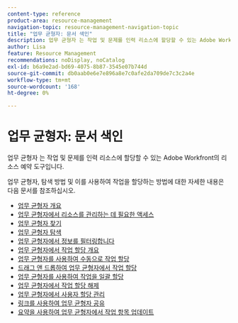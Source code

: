 ```yaml
---
content-type: reference
product-area: resource-management
navigation-topic: resource-management-navigation-topic
title: "업무 균형자: 문서 색인"
description: 업무 균형자 는 작업 및 문제를 인력 리소스에 할당할 수 있는 Adobe Workfront의 리소스 예약 도구입니다.
author: Lisa
feature: Resource Management
recommendations: noDisplay, noCatalog
exl-id: b6a9e2ad-bd69-4075-8b87-3545e07b744d
source-git-commit: db0aab0e6e7e896a8e7c0afe2da709de7c3c2a4e
workflow-type: tm+mt
source-wordcount: '168'
ht-degree: 0%

---
```


# 업무 균형자: 문서 색인

<!--Audited: 12/2023-->

업무 균형자 는 작업 및 문제를 인력 리소스에 할당할 수 있는 Adobe Workfront의 리소스 예약 도구입니다.

업무 균형자, 탐색 방법 및 이를 사용하여 작업을 할당하는 방법에 대한 자세한 내용은 다음 문서를 참조하십시오.

* [업무 균형자 개요](../../resource-mgmt/workload-balancer/overview-workload-balancer.md)
* [업무 균형자에서 리소스를 관리하는 데 필요한 액세스](../../resource-mgmt/workload-balancer/access-needed-manage-resources-balancer.md)
* [업무 균형자 찾기](../../resource-mgmt/workload-balancer/locate-workload-balancer.md)
* [업무 균형자 탐색](../../resource-mgmt/workload-balancer/navigate-the-workload-balancer.md)
* [업무 균형자에서 정보를 필터링합니다](../../resource-mgmt/workload-balancer/filter-information-workload-balancer.md)
* [업무 균형자에서 작업 할당 개요](../../resource-mgmt/workload-balancer/assign-work-in-workload-balancer.md)
* [업무 균형자를 사용하여 수동으로 작업 할당](../../resource-mgmt/workload-balancer/assign-work-in-workload-balancer-manually.md)
* [드래그 앤 드롭하여 업무 균형자에서 작업 할당](../../resource-mgmt/workload-balancer/assign-work-in-workload-balancer-by-drag-and-drop.md)
* [업무 균형자를 사용하여 작업을 일괄 할당](../../resource-mgmt/workload-balancer/assign-work-in-workload-balancer-in-bulk.md)
* [업무 균형자에서 작업 할당 해제](../../resource-mgmt/workload-balancer/unassign-work-in-workload-balancer.md)
* [업무 균형자에서 사용자 할당 관리](../../resource-mgmt/workload-balancer/manage-user-allocations-workload-balancer.md)
* [링크를 사용하여 업무 균형자 공유](../../resource-mgmt/workload-balancer/share-link-for-workload-balancer.md)
* [요약을 사용하여 업무 균형자에서 작업 항목 업데이트](../../resource-mgmt/workload-balancer/update-items-in-summary-panel-in-workload-balancer.md)
